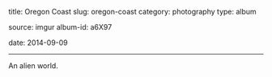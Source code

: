 title: Oregon Coast
slug: oregon-coast
category: photography
type: album

source: imgur
album-id: a6X97

date: 2014-09-09

---

An alien world.

